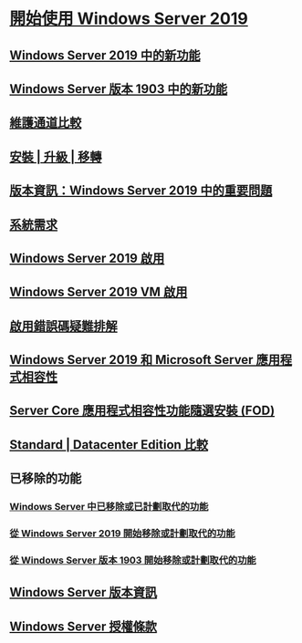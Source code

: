 # [開始使用 Windows Server 2019](get-started-19.md) 
## [Windows Server 2019 中的新功能](whats-new-19.md)
## [Windows Server 版本 1903 中的新功能](whats-new-in-windows-server-1903.md)
## [維護通道比較](servicing-channels-19.md)
## [安裝 | 升級 | 移轉](install-upgrade-migrate-19.md)
## [版本資訊：Windows Server 2019 中的重要問題](rel-notes-19.md)
## [系統需求](sys-reqs-19.md)
## [Windows Server 2019 啟用](activation-19.md)
## [Windows Server 2019 VM 啟用](vm-activation-19.md)
## [啟用錯誤碼疑難排解](../get-started/activation-error-codes.md)
## [Windows Server 2019 和 Microsoft Server 應用程式相容性](app-compat-19.md)
## [Server Core 應用程式相容性功能隨選安裝 (FOD)](install-fod-19.md)
## [Standard | Datacenter Edition 比較](editions-comparison-19.md)
## 已移除的功能
### [Windows Server 中已移除或已計劃取代的功能](removed-features.md)
### [從 Windows Server 2019 開始移除或計劃取代的功能](removed-features-19.md)
### [從 Windows Server 版本 1903 開始移除或計劃取代的功能](removed-features-1903.md)
## [Windows Server 版本資訊](../get-started/windows-server-release-info.md)
## [Windows Server 授權條款](../windows-server-licensing/windows-server-licensing.md)